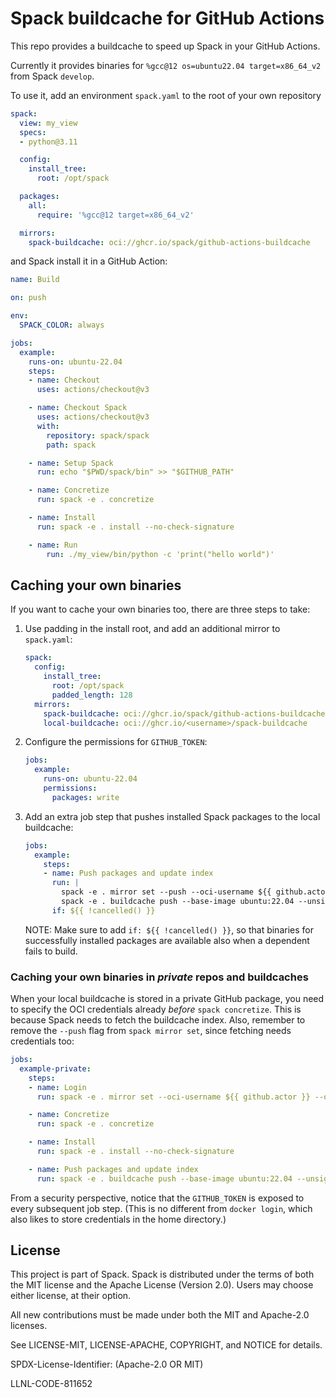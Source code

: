 # Spack buildcache for GitHub Actions

This repo provides a buildcache to speed up Spack in your GitHub Actions.

Currently it provides binaries for `%gcc@12 os=ubuntu22.04 target=x86_64_v2` from Spack `develop`.

To use it, add an environment `spack.yaml` to the root of your own repository

```yaml
spack:
  view: my_view
  specs:
  - python@3.11

  config:
    install_tree:
      root: /opt/spack

  packages:
    all:
      require: '%gcc@12 target=x86_64_v2'

  mirrors:
    spack-buildcache: oci://ghcr.io/spack/github-actions-buildcache
```

and Spack install it in a GitHub Action:

```yaml
name: Build

on: push

env:
  SPACK_COLOR: always

jobs:
  example:
    runs-on: ubuntu-22.04
    steps:
    - name: Checkout
      uses: actions/checkout@v3

    - name: Checkout Spack
      uses: actions/checkout@v3
      with:
        repository: spack/spack
        path: spack

    - name: Setup Spack
      run: echo "$PWD/spack/bin" >> "$GITHUB_PATH"

    - name: Concretize
      run: spack -e . concretize

    - name: Install
      run: spack -e . install --no-check-signature

    - name: Run
        run: ./my_view/bin/python -c 'print("hello world")'
```

## Caching your own binaries

If you want to cache your own binaries too, there are three steps to take:

1. Use padding in the install root, and add an additional mirror to `spack.yaml`:

   ```yaml
   spack:
     config:
       install_tree:
         root: /opt/spack
         padded_length: 128
     mirrors:
       spack-buildcache: oci://ghcr.io/spack/github-actions-buildcache
       local-buildcache: oci://ghcr.io/<username>/spack-buildcache
   ```

2. Configure the permissions for `GITHUB_TOKEN`:

   ```yaml
   jobs:
     example:
       runs-on: ubuntu-22.04
       permissions:
         packages: write
   ```

3. Add an extra job step that pushes installed Spack packages to the local
   buildcache:

   ```yaml
   jobs:
     example:
       steps:
       - name: Push packages and update index
         run: |
           spack -e . mirror set --push --oci-username ${{ github.actor }} --oci-password "${{ secrets.GITHUB_TOKEN }}" local-buildcache
           spack -e . buildcache push --base-image ubuntu:22.04 --unsigned --update-index local-buildcache
         if: ${{ !cancelled() }}
   ```
   NOTE: Make sure to add `if: ${{ !cancelled() }}`, so that binaries for successfully
   installed packages are available also when a dependent fails to build.

### Caching your own binaries in *private* repos and buildcaches

When your local buildcache is stored in a private GitHub package,
you need to specify the OCI credentials already *before* `spack concretize`.
This is because Spack needs to fetch the buildcache index. Also, remember to
remove the `--push` flag from `spack mirror set`, since fetching needs
credentials too:

```yaml
jobs:
  example-private:
    steps:
    - name: Login
      run: spack -e . mirror set --oci-username ${{ github.actor }} --oci-password "${{ secrets.GITHUB_TOKEN }}" local-buildcache

    - name: Concretize
      run: spack -e . concretize

    - name: Install
      run: spack -e . install --no-check-signature

    - name: Push packages and update index
      run: spack -e . buildcache push --base-image ubuntu:22.04 --unsigned --update-index local-buildcache
```

From a security perspective, notice that the `GITHUB_TOKEN` is exposed to every
subsequent job step. (This is no different from `docker login`, which also likes
to store credentials in the home directory.)

## License

This project is part of Spack. Spack is distributed under the terms of both the
MIT license and the Apache License (Version 2.0). Users may choose either
license, at their option.

All new contributions must be made under both the MIT and Apache-2.0 licenses.

See LICENSE-MIT, LICENSE-APACHE, COPYRIGHT, and NOTICE for details.

SPDX-License-Identifier: (Apache-2.0 OR MIT)

LLNL-CODE-811652
